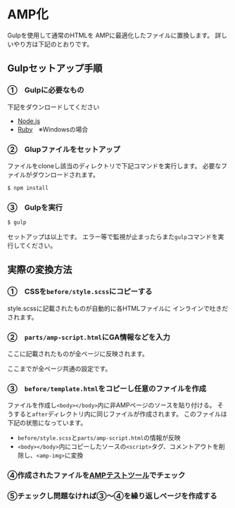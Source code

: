# AMP化
Gulpを使用して通常のHTMLを
AMPに最適化したファイルに置換します。
詳しいやり方は下記のとおりです。

## Gulpセットアップ手順
### ①　Gulpに必要なもの
下記をダウンロードしてください
- [Node.js](https://nodejs.org/ja/)
- [Ruby](http://rubyinstaller.org/downloads/)　※Windowsの場合

### ②　Glupファイルをセットアップ
ファイルをcloneし該当のディレクトリで下記コマンドを実行します。
必要なファイルがダウンロードされます。
```bash
$ npm install
```

### ③　Gulpを実行
```bash
$ gulp
```
セットアップは以上です。
エラー等で監視が止まったらまた`gulp`コマンドを実行してください。

## 実際の変換方法
### ①　CSSを`before/style.scss`にコピーする
style.scssに記載されたものが自動的に各HTMLファイルに
インラインで吐きだされます。

### ②　`parts/amp-script.html`にGA情報などを入力
ここに記載されたものが全ページに反映されます。

ここまでが全ページ共通の設定です。

### ③　`before/template.html`をコピーし任意のファイルを作成
ファイルを作成し`<body></body>`内に非AMPページのソースを貼り付ける。
そうすると`after`ディレクトリ内に同じファイルが作成されます。
このファイルは下記の状態になっています。
- `before/style.scss`と`parts/amp-script.html`の情報が反映
- `<body></body>`内にコピーしたソースの`<script>`タグ、コメントアウトを削除し、`<amp-img>`に変換

### ④作成されたファイルを[AMPテストツール](https://search.google.com/search-console/amp)でチェック

### ⑤チェックし問題なければ③～④を繰り返しページを作成する
